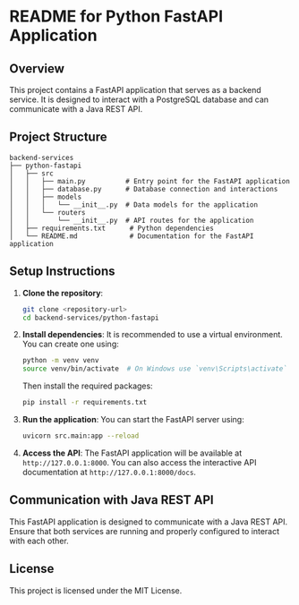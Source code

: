 # README for Python FastAPI Application

## Overview

This project contains a FastAPI application that serves as a backend service. It is designed to interact with a PostgreSQL database and can communicate with a Java REST API.

## Project Structure

```
backend-services
├── python-fastapi
│   ├── src
│   │   ├── main.py          # Entry point for the FastAPI application
│   │   ├── database.py      # Database connection and interactions
│   │   ├── models
│   │   │   └── __init__.py  # Data models for the application
│   │   └── routers
│   │       └── __init__.py  # API routes for the application
│   ├── requirements.txt      # Python dependencies
│   └── README.md             # Documentation for the FastAPI application
```

## Setup Instructions

1. **Clone the repository**:
   ```bash
   git clone <repository-url>
   cd backend-services/python-fastapi
   ```

2. **Install dependencies**:
   It is recommended to use a virtual environment. You can create one using:
   ```bash
   python -m venv venv
   source venv/bin/activate  # On Windows use `venv\Scripts\activate`
   ```
   Then install the required packages:
   ```bash
   pip install -r requirements.txt
   ```

3. **Run the application**:
   You can start the FastAPI server using:
   ```bash
   uvicorn src.main:app --reload
   ```

4. **Access the API**:
   The FastAPI application will be available at `http://127.0.0.1:8000`. You can also access the interactive API documentation at `http://127.0.0.1:8000/docs`.

## Communication with Java REST API

This FastAPI application is designed to communicate with a Java REST API. Ensure that both services are running and properly configured to interact with each other.

## License

This project is licensed under the MIT License.